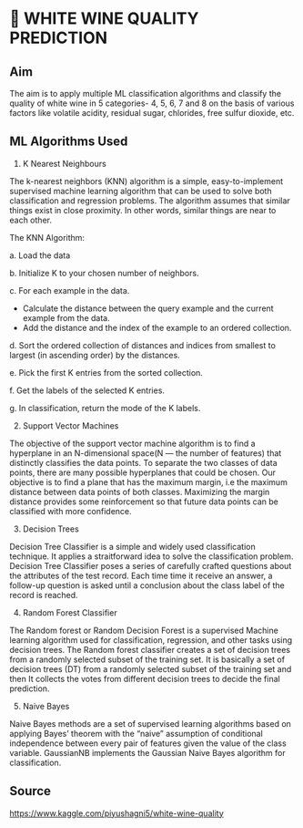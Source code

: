 # 🥂 WHITE WINE QUALITY PREDICTION

## Aim

The aim is to apply multiple ML classification algorithms and classify the quality of white wine in 5 categories- 4, 5, 6, 7 and 8 on the basis of various factors like volatile acidity, residual sugar, chlorides, free sulfur dioxide, etc. 

## ML Algorithms Used

1. K Nearest Neighbours

The k-nearest neighbors (KNN) algorithm is a simple, easy-to-implement supervised machine learning algorithm that can be used to solve both classification and regression problems. The algorithm assumes that similar things exist in close proximity. In other words, similar things are near to each other. 

The KNN Algorithm:

a. Load the data

b. Initialize K to your chosen number of neighbors.

c. For each example in the data.
-  Calculate the distance between the query example and the current example from the data.
-  Add the distance and the index of the example to an ordered collection.

d. Sort the ordered collection of distances and indices from smallest to largest (in ascending order) by the distances.

e. Pick the first K entries from the sorted collection.

f. Get the labels of the selected K entries.

g. In classification, return the mode of the K labels.

2. Support Vector Machines

The objective of the support vector machine algorithm is to find a hyperplane in an N-dimensional space(N — the number of features) that distinctly classifies the data points. To separate the two classes of data points, there are many possible hyperplanes that could be chosen. Our objective is to find a plane that has the maximum margin, i.e the maximum distance between data points of both classes. Maximizing the margin distance provides some reinforcement so that future data points can be classified with more confidence.

3. Decision Trees

Decision Tree Classifier is a simple and widely used classification technique. It applies a straitforward idea to solve the classification problem. Decision Tree Classifier poses a series of carefully crafted questions about the attributes of the test record. Each time time it receive an answer, a follow-up question is asked until a conclusion about the class label of the record is reached.

4. Random Forest Classifier

The Random forest or Random Decision Forest is a supervised Machine learning algorithm used for classification, regression, and other tasks using decision trees. The Random forest classifier creates a set of decision trees from a randomly selected subset of the training set. It is basically a set of decision trees (DT) from a randomly selected subset of the training set and then It collects the votes from different decision trees to decide the final prediction.

5. Naive Bayes

Naive Bayes methods are a set of supervised learning algorithms based on applying Bayes’ theorem with the “naive” assumption of conditional independence between every pair of features given the value of the class variable. GaussianNB implements the Gaussian Naive Bayes algorithm for classification.

## Source

https://www.kaggle.com/piyushagni5/white-wine-quality
